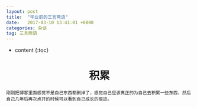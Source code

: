 ```yaml
---
layout: post
title:  "毕业前的三言两语"
date:   2017-03-10 13:41:01 +0800
categories: 杂谈
tag: 三言两语
---
```


* content
{:toc}




<h1 style="text-align:center;">积累</h1>
	
	刚刚把博客里面感觉不是自己东西都删掉了，感觉自己应该真正的为自己去积累一些东西，然后自己几年后再次点开的时候可以看到自己成长的痕迹。
	


			

[jekyll]:      http://jekyllrb.com
[jekyll-gh]:   https://github.com/jekyll/jekyll
[jekyll-help]: https://github.com/jekyll/jekyll-help
